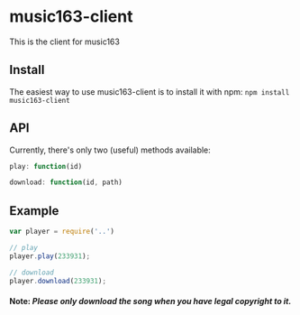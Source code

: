 music163-client
========

This is the client for music163

Install
---
The easiest way to use music163-client is to install it with npm: `npm install music163-client`

API
---
Currently, there's only two (useful) methods available:

```javascript
play: function(id)
```

```javascript
download: function(id, path)
```

Example
-------
```javascript
var player = require('..')

// play
player.play(233931);

// download
player.download(233931);
```

#### Note: <i>Please only download the song when you have legal copyright to it.</i>